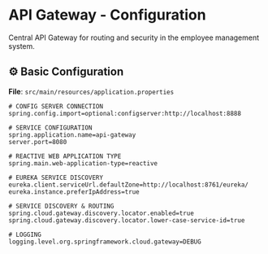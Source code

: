 # API Gateway - Configuration

Central API Gateway for routing and security in the employee management system.

## ⚙️ Basic Configuration

**File**: `src/main/resources/application.properties`

```properties
# CONFIG SERVER CONNECTION
spring.config.import=optional:configserver:http://localhost:8888

# SERVICE CONFIGURATION
spring.application.name=api-gateway
server.port=8080

# REACTIVE WEB APPLICATION TYPE
spring.main.web-application-type=reactive

# EUREKA SERVICE DISCOVERY
eureka.client.serviceUrl.defaultZone=http://localhost:8761/eureka/
eureka.instance.preferIpAddress=true

# SERVICE DISCOVERY & ROUTING
spring.cloud.gateway.discovery.locator.enabled=true
spring.cloud.gateway.discovery.locator.lower-case-service-id=true

# LOGGING
logging.level.org.springframework.cloud.gateway=DEBUG